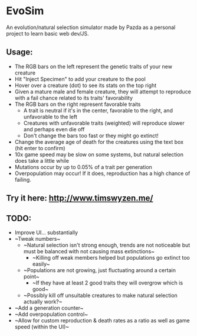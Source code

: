 # EvoSim
An evolution/natural selection simulator made by Pazda as a personal project to learn basic web dev/JS.

## Usage:
- The RGB bars on the left represent the genetic traits of your new creature
- Hit "Inject Specimen" to add your creature to the pool
- Hover over a creature (dot) to see its stats on the top right
- Given a mature male and female creature, they will attempt to reproduce with a fail chance related to its traits' favorability
- The RGB bars on the right represent favorable traits
  - A trait is neutral if it's in the center, favorable to the right, and unfavorable to the left
  - Creatures with unfavorable traits (weighted) will reproduce slower and perhaps even die off
  - Don't change the bars too fast or they might go extinct!
- Change the average age of death for the creatures using the text box (hit enter to confirm)
- 10x game speed may be slow on some systems, but natural selection does take a little while
- Mutations occur by up to 0.05% of a trait per generation
- Overpopulation may occur! If it does, reproduction has a high chance of failing.

## Try it here: http://www.timswyzen.me/

## TODO:
- Improve UI... substantially
- ~Tweak numbers~
  - ~Natural selection isn't strong enough, trends are not noticeable but must be balanced with not causing mass extinctions~
    - ~Killing off weak members helped but populations go extinct too easily~
  - ~Populations are not growing, just fluctuating around a certain point~
    - ~If they have at least 2 good traits they will overgrow which is good~
  - ~Possibly kill off unsuitable creatures to make natural selection actually work?~
- ~Add a generation counter~
- ~Add overpopulation control~
- ~Allow for custom reproduction & death rates as a ratio as well as game speed (within the UI)~
